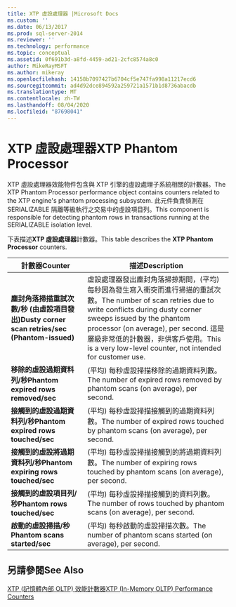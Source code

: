 ```yaml
---
title: XTP 虛設處理器 |Microsoft Docs
ms.custom: ''
ms.date: 06/13/2017
ms.prod: sql-server-2014
ms.reviewer: ''
ms.technology: performance
ms.topic: conceptual
ms.assetid: 0f691b3d-a8fd-4459-ad21-2cfc8574a8c0
author: MikeRayMSFT
ms.author: mikeray
ms.openlocfilehash: 14158b7097427b6704cf5e747fa998a11217ecd6
ms.sourcegitcommit: ad4d92dce894592a259721a1571b1d8736abacdb
ms.translationtype: MT
ms.contentlocale: zh-TW
ms.lasthandoff: 08/04/2020
ms.locfileid: "87698041"
---
```

# <a name="xtp-phantom-processor"></a><span data-ttu-id="c2a93-102">XTP 虛設處理器</span><span class="sxs-lookup"><span data-stu-id="c2a93-102">XTP Phantom Processor</span></span>
  <span data-ttu-id="c2a93-103">XTP 虛設處理器效能物件包含與 XTP 引擎的虛設處理子系統相關的計數器。</span><span class="sxs-lookup"><span data-stu-id="c2a93-103">The XTP Phantom Processor performance object contains counters related to the XTP engine's phantom processing subsystem.</span></span> <span data-ttu-id="c2a93-104">此元件負責偵測在 SERIALIZABLE 隔離等級執行之交易中的虛設項目列。</span><span class="sxs-lookup"><span data-stu-id="c2a93-104">This component is responsible for detecting phantom rows in transactions running at the SERIALIZABLE isolation level.</span></span>  
  
 <span data-ttu-id="c2a93-105">下表描述**XTP 虛設處理器**計數器。</span><span class="sxs-lookup"><span data-stu-id="c2a93-105">This table describes the **XTP Phantom Processor** counters.</span></span>  
  
|<span data-ttu-id="c2a93-106">計數器</span><span class="sxs-lookup"><span data-stu-id="c2a93-106">Counter</span></span>|<span data-ttu-id="c2a93-107">描述</span><span class="sxs-lookup"><span data-stu-id="c2a93-107">Description</span></span>|  
|-------------|-----------------|  
|<span data-ttu-id="c2a93-108">**塵封角落掃描重試次數/秒 (由虛設項目發出)**</span><span class="sxs-lookup"><span data-stu-id="c2a93-108">**Dusty corner scan retries/sec (Phantom-issued)**</span></span>|<span data-ttu-id="c2a93-109">虛設處理器發出塵封角落掃掠期間，(平均) 每秒因為發生寫入衝突而進行掃描的重試次數。</span><span class="sxs-lookup"><span data-stu-id="c2a93-109">The number of scan retries due to write conflicts during dusty corner sweeps issued by the phantom processor (on average), per second.</span></span> <span data-ttu-id="c2a93-110">這是層級非常低的計數器，非供客戶使用。</span><span class="sxs-lookup"><span data-stu-id="c2a93-110">This is a very low-level counter, not intended for customer use.</span></span>|  
|<span data-ttu-id="c2a93-111">**移除的虛設過期資料列/秒**</span><span class="sxs-lookup"><span data-stu-id="c2a93-111">**Phantom expired rows removed/sec**</span></span>|<span data-ttu-id="c2a93-112">(平均) 每秒虛設掃描移除的過期資料列數。</span><span class="sxs-lookup"><span data-stu-id="c2a93-112">The number of expired rows removed by phantom scans (on average), per second.</span></span>|  
|<span data-ttu-id="c2a93-113">**接觸到的虛設過期資料列/秒**</span><span class="sxs-lookup"><span data-stu-id="c2a93-113">**Phantom expired rows touched/sec**</span></span>|<span data-ttu-id="c2a93-114">(平均) 每秒虛設掃描接觸到的過期資料列數。</span><span class="sxs-lookup"><span data-stu-id="c2a93-114">The number of expired rows touched by phantom scans (on average), per second.</span></span>|  
|<span data-ttu-id="c2a93-115">**接觸到的虛設將過期資料列/秒**</span><span class="sxs-lookup"><span data-stu-id="c2a93-115">**Phantom expiring rows touched/sec**</span></span>|<span data-ttu-id="c2a93-116">(平均) 每秒虛設掃描接觸到的將過期資料列數。</span><span class="sxs-lookup"><span data-stu-id="c2a93-116">The number of expiring rows touched by phantom scans (on average), per second.</span></span>|  
|<span data-ttu-id="c2a93-117">**接觸到的虛設項目列/秒**</span><span class="sxs-lookup"><span data-stu-id="c2a93-117">**Phantom rows touched/sec**</span></span>|<span data-ttu-id="c2a93-118">(平均) 每秒虛設掃描接觸到的資料列數。</span><span class="sxs-lookup"><span data-stu-id="c2a93-118">The number of rows touched by phantom scans (on average), per second.</span></span>|  
|<span data-ttu-id="c2a93-119">**啟動的虛設掃描/秒**</span><span class="sxs-lookup"><span data-stu-id="c2a93-119">**Phantom scans started/sec**</span></span>|<span data-ttu-id="c2a93-120">(平均) 每秒啟動的虛設掃描次數。</span><span class="sxs-lookup"><span data-stu-id="c2a93-120">The number of phantom scans started (on average), per second.</span></span>|  
  
## <a name="see-also"></a><span data-ttu-id="c2a93-121">另請參閱</span><span class="sxs-lookup"><span data-stu-id="c2a93-121">See Also</span></span>  
 [<span data-ttu-id="c2a93-122">XTP &#40;記憶體內部 OLTP&#41; 效能計數器</span><span class="sxs-lookup"><span data-stu-id="c2a93-122">XTP &#40;In-Memory OLTP&#41; Performance Counters</span></span>](../../integration-services/performance/performance-counters.md)  
  
  
